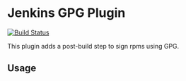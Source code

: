 # Jenkins GPG Plugin

[![Build Status](https://buildhive.cloudbees.com/job/jenkinsci/job/gpg-plugin/badge/icon)](https://buildhive.cloudbees.com/job/jenkinsci/job/gpg-plugin/)

This plugin adds a post-build step to sign rpms using GPG.

## Usage

